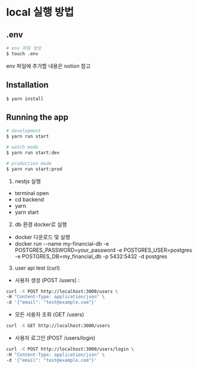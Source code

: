 # local 실행 방법

## .env

```bash
# env 파일 생성
$ touch .env
```

env 파일에 추가할 내용은 notion 참고

## Installation

```bash
$ yarn install
```

## Running the app

```bash
# development
$ yarn run start

# watch mode
$ yarn run start:dev

# production mode
$ yarn run start:prod
```

1. nestjs 실행

- terminal open
- cd backend
- yarn
- yarn start

2. db 환경 docker로 실행

- docker 다운로드 및 실행
- docker run --name my-financial-db -e POSTGRES_PASSWORD=your_password -e POSTGRES_USER=postgres -e POSTGRES_DB=my_financial_db -p 5432:5432 -d postgres

3. user api test (curl)

- 사용자 생성 (POST /users) :

```bash
curl -X POST http://localhost:3000/users \
-H "Content-Type: application/json" \
-d '{"email": "test@example.com"}'
```

- 모든 사용자 조회 (GET /users)

```bash
curl -X GET http://localhost:3000/users
```

- 사용자 로그인 (POST /users/login)

```bash
curl -X POST http://localhost:3000/users/login \
-H "Content-Type: application/json" \
-d '{"email": "test@example.com"}'
```
